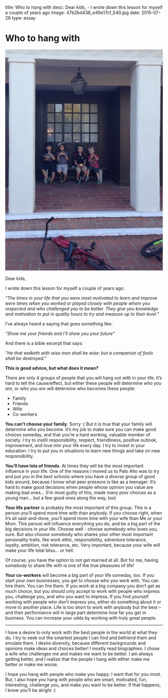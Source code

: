 title: Who to hang with
desc: Dear kids, - I wrote down this lesson for myself a couple of years ago
image: 47b2bd438_e49e17cf_540.jpg
date: 2015-07-29
type: essay

<h1>Who to hang with</h1>
<img src="/static/media/47b2bd438_e49e17cf_540.jpg" />
<p>Dear kids,</p>
<p>I wrote down this lesson for myself a couple of years ago:</p>
<p><em>“The times in your life that you were most motivated to learn and improve were times when you worked or played closely with people whom you respected and who challenged you to be better. They give you knowledge and motivation to put in quality hours to try and measure up to their level.”</em></p>
<p>I’ve always heard a saying that goes something like:</p>
<p><em>“Show me your friends and I’ll show you your future”</em></p>
<p>And there is a bible excerpt that says:</p>
<p><em>“He that walketh with wise men shall be wise: but a companion of fools shall be destroyed.”</em></p>
<p><strong>This is good advice, but what does it mean?</strong></p>
<p>There are only 4 groups of people that you will hang out with in your life. It’s hard to tell the cause/effect, but either these people will determine <em>who you are</em>, or <em>who you are</em> will determine who becomes these people:</p>
<ul><li>Family</li>
<li>Friends</li>
<li>Wife</li>
<li>Co-workers</li>
</ul><p><strong>You can’t choose your family</strong>. Sorry :) But it is true that your family will determine who you become. It’s my job to make sure you can make good choices someday, and that you’re a hard working, valuable member of society. I try to instill responsibility, respect, friendliness, positive outlook, improvement, and love into your life every day. I try to invest in your education. I try to put you in situations to learn new things and take on new responsibility.</p>
<p><strong>You’ll have lots of friends</strong>. At times they will be the most important influence in your life. One of the reasons I moved us to Palo Alto was to try and put you in the best schools where you have <em>a diverse group</em> of good kids around, because I know what peer pressure is like as a teenager. It’s hard to make good decisions when people whose opinion you value are making bad ones... (I’m most guilty of this, made many poor choices as a young man... but a few good ones along the way, too)</p>
<p><strong>Your life partner</strong> is probably the most important of this group. This is a person you’ll spend more time with than anybody. If you choose right, when it’s all said-and-done, you’ll spend more time with your wife than Me or your Mom. This person will influence everything you do, and be a big part of the big decisions in your life. Choose well - choose somebody who loves you, sure. But also choose somebody who shares your other most important personality traits, like work ethic, responsibility, adventure tolerance, loyalty, ambition, risk tolerance, etc. Very important, because your wife will make your life total bliss... or hell.</p>
<p>Of course, you have the option to not get married at all. But for me, having somebody to share life with is one of the true pleasures of life!</p>
<p><strong>Your co-workers</strong> will become a big part of your life someday, too. If you start your own businesses, you get to choose who you work with. You can hire them. You can fire them. If you work at a big company you don’t get as much choice, but you should only accept to work with people who impress you, challenge you, and who you want to impress. If you find yourself working with people who don’t impress you, either do something about it or move to another place. Life is too short to work with anybody but the best – and their performance will in large part determine how far you get in business. You can increase your odds by working with truly great people.</p>
<hr/><p>I have a desire to only work with the best people in the world at what they do. I try to seek out the smartest people I can find and befriend them and emulate them. I desire diversity, because different backgrounds and opinions make ideas and choices better! I mostly read biographies. I chose a wife who challenges me and makes me want to be better. I am always getting better, and I realize that the people I hang with either make me better or make me worse.</p>
<p>I hope you hang with people who make you happy. I want that for you most. But, I also hope you hang with people who are smart, motivated, fun, interesting, challenge you, and make you want to be better. If that happens, I know you’ll be alright :)</p>


